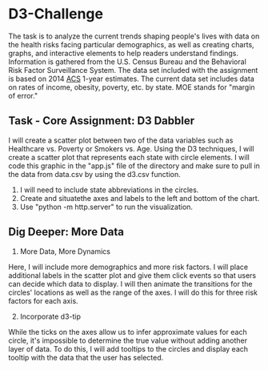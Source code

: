# D3-Challenge

The task is to analyze the current trends shaping people's lives with data on the health risks facing particular demographics, as well as creating charts, graphs, and interactive elements to help readers understand findings. Information is gathered from the U.S. Census Bureau and the Behavioral Risk Factor Surveillance System. The data set included with the assignment is based on 2014 [ACS](https://data.census.gov/cedsci/profile?g=0100000US) 1-year estimates. The current data set includes data on rates of income, obesity, poverty, etc. by state. MOE stands for "margin of error."

## Task - Core Assignment: D3 Dabbler
I will create a scatter plot between two of the data variables such as Healthcare vs. Poverty or Smokers vs. Age. Using the D3 techniques, I will create a scatter plot that represents each state with circle elements. I will code this graphic in the "app.js" file of the directory and make sure to pull in the data from data.csv by using the d3.csv function. 

1. I will need to include state abbreviations in the circles.
2. Create and situatethe axes and labels to the left and bottom of the chart.
3. Use "python -m http.server" to run the visualization.

## Dig Deeper: More Data
1. More Data, More Dynamics

Here, I will include more demographics and more risk factors. I will place additional labels in the scatter plot and give them click events so that users can decide which data to display. I will then animate the transitions for the circles' locations as well as the range of the axes. I will do this for three risk factors for each axis. 

2. Incorporate d3-tip

While the ticks on the axes allow us to infer approximate values for each circle, it's impossible to determine the true value without adding another layer of data. To do this, I will add tooltips to the circles and display each tooltip with the data that the user has selected. 